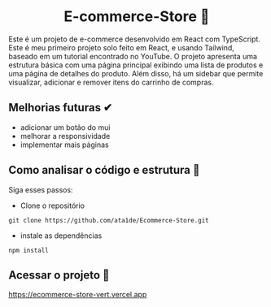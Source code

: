 <h1 align='center'>E-commerce-Store 🛒</h1>

Este é um projeto de e-commerce desenvolvido em React com TypeScript. Este é meu primeiro projeto solo feito em React, e usando Tailwind, baseado em um tutorial encontrado no YouTube. O projeto apresenta uma estrutura básica com uma página principal exibindo uma lista de produtos e uma página de detalhes do produto. Além disso, há um sidebar que permite visualizar, adicionar e remover itens do carrinho de compras.

## Melhorias futuras ✔
- adicionar um botão do mui
- melhorar a responsividade
- implementar mais páginas

## Como analisar o código e estrutura 👀
Siga esses passos:

- Clone o repositório

```
git clone https://github.com/ata1de/Ecommerce-Store.git
```
- instale as dependências
```
npm install
```
## Acessar o projeto 👏
https://ecommerce-store-vert.vercel.app
